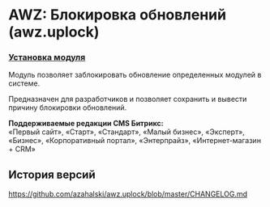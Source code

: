 # AWZ: Блокировка обновлений (awz.uplock)

### [Установка модуля](https://github.com/azahalski/awz.uplock/tree/main/docs/install.md)

<!-- desc-start -->

Модуль позволяет заблокировать обновление определенных модулей в системе.

Предназначен для разработчиков и позволяет сохранить и вывести причину блокировки обновлений.

**Поддерживаемые редакции CMS Битрикс:**<br>
«Первый сайт», «Старт», «Стандарт», «Малый бизнес», «Эксперт», «Бизнес», «Корпоративный портал», «Энтерпрайз», «Интернет-магазин + CRM»

<!-- desc-end -->

<!-- cl-start -->
## История версий

https://github.com/azahalski/awz.uplock/blob/master/CHANGELOG.md

<!-- cl-end -->